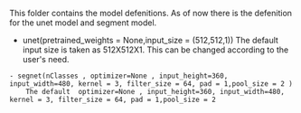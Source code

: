 This folder contains the model defenitions. 
As of now there is the defenition for the unet model and segment model.
   
   -  unet(pretrained_weights = None,input_size = (512,512,1))
        The default input size is taken as 512X512X1. This can be changed according to the user's need.
        
    - segnet(nClasses , optimizer=None , input_height=360, input_width=480, kernel = 3, filter_size = 64, pad = 1,pool_size = 2 )
        The default  optimizer=None , input_height=360, input_width=480, kernel = 3, filter_size = 64, pad = 1,pool_size = 2
 
    
